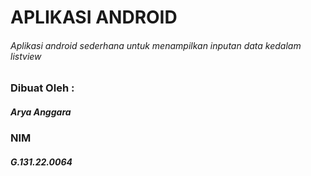 # APLIKASI ANDROID
###### Aplikasi android sederhana untuk menampilkan inputan data kedalam listview

### Dibuat Oleh :
##### Arya Anggara
### NIM
##### G.131.22.0064